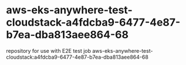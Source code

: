 # aws-eks-anywhere-test-cloudstack-a4fdcba9-6477-4e87-b7ea-dba813aee864-68
repository for use with E2E test job aws-eks-anywhere-test-cloudstack:a4fdcba9-6477-4e87-b7ea-dba813aee864-68
